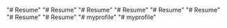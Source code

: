 "# Resume" 
"# Resume" 
"# Resume" 
"# Resume" 
"# Resume" 
"# Resume" 
"# Resume" 
"# Resume" 
"# myprofile" 
"# myprofile" 
